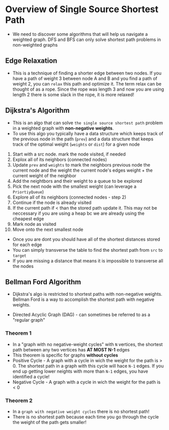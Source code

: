 # Overview of Single Source Shortest Path

- We need to discover some algorithms that will help us navigate a weighted graph. DFS and BFS can only solve shortest path problems in non-weighted graphs

## Edge Relaxation

- This is a technique of finding a shorter edge between two nodes. If you have a path of weight 3 between node A and B and you find a path of weight 2, you can `relax` this path and optimize it. The term relax can be thought of as a rope. Since the rope was length 3 and now you are using length 2 there is some slack in the rope, it is more relaxed!

## Dijkstra's Algorithm

- This is an algo that can solve `the single source shortest path` problem in a weighted graph with **non-negative weights**.
- To use this algo you typically have a data structure which keeps track of the previous node in the path (`prev`)  and a data structure that keeps track of the optimal weight (`weights` or `dist`) for a given node

1. Start with a src node. mark the node visited, if needed
2. Explox all of its neighbors (connected nodes)
3. Update `prev` and `weights` to mark the neighbors previous node the current node and the weight the current node's edges weight + the current weight of the neighbor
4. Add the neightbors and their weight to a queue to be explored
5. Pick the next node with the smallest weight (can leverage a `PriortiyQueue`)
6. Explore all of its neighbors (connected nodes - step 2)
7. Continue if the node is already visited
8. If the current path if < than the stored path update it. This may not be neccessary if you are using a heap bc we are already using the cheapest edge
9. Mark node as visited
10. Move onto the next smallest node

- Once you are dont you should have all of the shortest distances stored for each edge
- You can simply transverse the table to find the shortest path from `src` to `target`
- If you are missing a distance that means it is impossible to transverse all the nodes

## Bellman Ford Algorithm
- Dijkstra's algo is restricted to shortest paths with non-negative weights. Bellman Ford is a way to accomplish the shortest path with negative weights.

- Directed Acyclic Graph (DAG) - can sometimes be referred to as a "regular graph"

### Theorem 1
- In a "graph with no negative-weight cycles" with `N` vertices,  the shortest path between any two vertices has **AT MOST N-1** edges
- This theorem is specific for graphs **without cycles**
- Positive Cycle - A graph with a cycle in wich the weight for the path is > 0. The shortest path in a graph with this cycle will hace `N-1` edges. If you end up getting lower neights with more than `N-1` edges, you have identified a cycle!
- Negative Cycle - A graph with a cycle in wich the weight for the path is < 0

### Theorem 2
- In a `graph with negative weight cycles` there is no shortest path!
- There is no shortest path because each time you go through the cycle the weight of the path gets smaller!